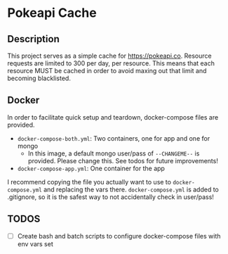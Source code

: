 # Pokeapi Cache

## Description
This project serves as a simple cache for https://pokeapi.co. Resource requests are limited to 300 per day, per resource. 
This means that each resource MUST be cached in order to avoid maxing out that limit and becoming blacklisted.

## Docker
In order to facilitate quick setup and teardown, docker-compose files are provided.

- `docker-compose-both.yml`: Two containers, one for app and one for mongo
  - In this image, a default mongo user/pass of `--CHANGEME--` is provided. Please change this. See todos for future improvements!
- `docker-compose-app.yml`: One container for the app

I recommend copying the file you actually want to use to `docker-compose.yml` and replacing the vars there.
`docker-compose.yml` is added to .gitignore, so it is the safest way to not accidentally check in user/pass!

## TODOS

- [ ] Create bash and batch scripts to configure docker-compose files with env vars set
